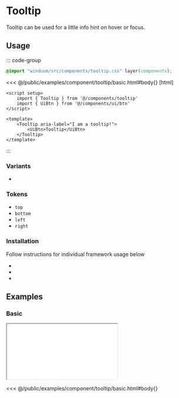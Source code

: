 # Tooltip
Tooltip can be used for a little info hint on hover or focus.

<ViewSourceGh href="https://github.com/winduum/winduum/blob/main/src/components/tooltip" />

## Usage

::: code-group
```css
@import "winduum/src/components/tooltip.css" layer(components);
```
<<< @/public/examples/component/tooltip/basic.html#body{} [html]
```vue
<script setup>
    import { Tooltip } from '@/components/tooltip'
    import { UiBtn } from '@/components/ui/btn'
</script>

<template>
    <Tooltip aria-label="I am a tooltip!">
        <UiBtn>Tooltip</UiBtn>
    </Tooltip>
</template>
```
:::

### Variants
* <LinkGh name="default" path="components/tooltip" />

### Tokens
* `top`
* `bottom`
* `left`
* `right`

### Installation
Follow instructions for individual framework usage below

* <LinkGh name="winduum" url="https://github.com/winduum/winduum/blob/main/src/components/tooltip" />
* <LinkGh name="winduum-vue" url="https://github.com/winduum/winduum-vue/blob/main/src/components/tooltip" />
* <LinkGh name="winduum-react" url="https://github.com/winduum/winduum-react/blob/main/src/components/tooltip" />

## Examples

### Basic

<iframe onload="this.style.visibility = 'visible';" src="/examples/component/tooltip/basic.html"></iframe>

<<< @/public/examples/component/tooltip/basic.html#body{}

